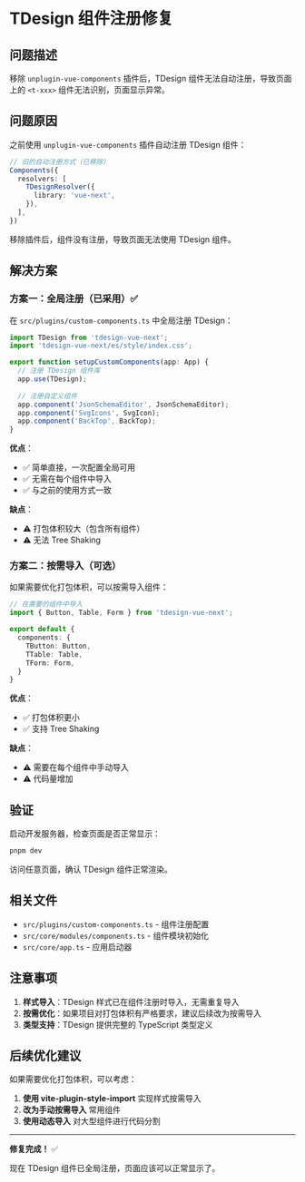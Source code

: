 # TDesign 组件注册修复

## 问题描述

移除 `unplugin-vue-components` 插件后，TDesign 组件无法自动注册，导致页面上的 `<t-xxx>` 组件无法识别，页面显示异常。

## 问题原因

之前使用 `unplugin-vue-components` 插件自动注册 TDesign 组件：

```typescript
// 旧的自动注册方式（已移除）
Components({
  resolvers: [
    TDesignResolver({
      library: 'vue-next',
    }),
  ],
})
```

移除插件后，组件没有注册，导致页面无法使用 TDesign 组件。

## 解决方案

### 方案一：全局注册（已采用）✅

在 `src/plugins/custom-components.ts` 中全局注册 TDesign：

```typescript
import TDesign from 'tdesign-vue-next';
import 'tdesign-vue-next/es/style/index.css';

export function setupCustomComponents(app: App) {
  // 注册 TDesign 组件库
  app.use(TDesign);
  
  // 注册自定义组件
  app.component('JsonSchemaEditor', JsonSchemaEditor);
  app.component('SvgIcons', SvgIcon);
  app.component('BackTop', BackTop);
}
```

**优点**：
- ✅ 简单直接，一次配置全局可用
- ✅ 无需在每个组件中导入
- ✅ 与之前的使用方式一致

**缺点**：
- ⚠️ 打包体积较大（包含所有组件）
- ⚠️ 无法 Tree Shaking

### 方案二：按需导入（可选）

如果需要优化打包体积，可以按需导入组件：

```typescript
// 在需要的组件中导入
import { Button, Table, Form } from 'tdesign-vue-next';

export default {
  components: {
    TButton: Button,
    TTable: Table,
    TForm: Form,
  }
}
```

**优点**：
- ✅ 打包体积更小
- ✅ 支持 Tree Shaking

**缺点**：
- ⚠️ 需要在每个组件中手动导入
- ⚠️ 代码量增加

## 验证

启动开发服务器，检查页面是否正常显示：

```bash
pnpm dev
```

访问任意页面，确认 TDesign 组件正常渲染。

## 相关文件

- `src/plugins/custom-components.ts` - 组件注册配置
- `src/core/modules/components.ts` - 组件模块初始化
- `src/core/app.ts` - 应用启动器

## 注意事项

1. **样式导入**：TDesign 样式已在组件注册时导入，无需重复导入
2. **按需优化**：如果项目对打包体积有严格要求，建议后续改为按需导入
3. **类型支持**：TDesign 提供完整的 TypeScript 类型定义

## 后续优化建议

如果需要优化打包体积，可以考虑：

1. **使用 vite-plugin-style-import** 实现样式按需导入
2. **改为手动按需导入** 常用组件
3. **使用动态导入** 对大型组件进行代码分割

---

**修复完成！** ✅

现在 TDesign 组件已全局注册，页面应该可以正常显示了。
